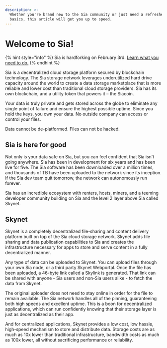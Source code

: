 ```yaml
---
description: >-
  Whether you're brand new to the Sia community or just need a refresher on the
  basics, this article will get you up to speed.
---
```


# Welcome to Sia!

{% hint style="info" %}
Sia is hardforking on February 3rd. [Learn what you need to do.](forks/navigating-the-2021-sia-hardfork.md)
{% endhint %}

Sia is a decentralized cloud storage platform secured by blockchain technology. The Sia storage network leverages underutilized hard drive capacity around the world to create a data storage marketplace that is more reliable and lower cost than traditional cloud storage providers. Sia has its own blockchain, and a utility token that powers it – the Siacoin.

Your data is truly private and gets stored across the globe to eliminate any single point of failure and ensure the highest possible uptime. Since you hold the keys, you own your data. No outside company can access or control your files.

Data cannot be de-platformed. Files can not be hacked.

## Sia is here for good

Not only is your data safe on Sia, but you can feel confident that Sia isn't going anywhere. Sia has been in development for six years and has been live for five. The Sia software has been downloaded over a million times, and thousands of TB have been uploaded to the network since its inception. If the Sia dev team quit tomorrow, the network can autonomously run forever.

Sia has an incredible ecosystem with renters, hosts, miners, and a teeming developer community building on Sia and the level 2 layer above Sia called Skynet.

## Skynet

Skynet is a completely decentralized file-sharing and content delivery platform built on top of the Sia cloud storage network. Skynet adds file sharing and data publication capabilities to Sia and creates the infrastructure necessary for apps to store and serve content in a fully decentralized manner.

Any type of data can be uploaded to Skynet. You can upload files through your own Sia node, or a third party Skynet Webportal. Once the file has been uploaded, a 46-byte link called a Skylink is generated. That link can be shared with anyone - Sia users and non-Sia users alike - to fetch the data from Skynet.

The original uploader does not need to stay online in order for the file to remain available. The Sia network handles all of the pinning, guaranteeing both high speeds and excellent uptime. This is a boon for decentralized applications, which can run confidently knowing that their storage layer is just as decentralized as their app.

And for centralized applications, Skynet provides a low cost, low hassle, high-speed mechanism to store and distribute data. Storage costs are as much as 10x lower than traditional infrastructure, bandwidth costs as much as 100x lower, all without sacrificing performance or reliability.

